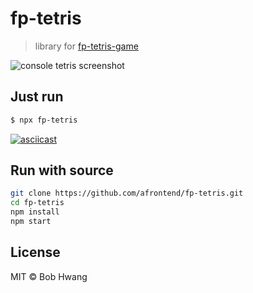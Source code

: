 # fp-tetris
> library for [fp-tetris-game](https://github.com/afrontend/fp-tetris-game)

![console tetris screenshot](https://agvim.files.wordpress.com/2019/03/fp-tetris.png "console tetris screenshot")

## Just run

```sh
$ npx fp-tetris
```
[![asciicast](https://asciinema.org/a/ebjOCBOabKekKX2mtekK8RWMe.svg)](https://asciinema.org/a/ebjOCBOabKekKX2mtekK8RWMe)

## Run with source

```sh
git clone https://github.com/afrontend/fp-tetris.git
cd fp-tetris
npm install
npm start
```

## License

MIT © Bob Hwang
